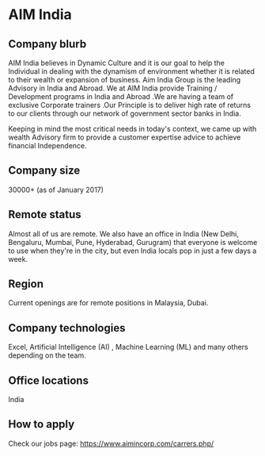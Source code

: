 # AIM India

## Company blurb

AIM India believes in Dynamic Culture and it is our goal to help the Individual in dealing with the dynamism of environment whether it is related to their wealth or expansion of business. Aim India Group is the leading Advisory in India and Abroad. We at AIM India provide Training / Development programs in India and Abroad .We are having a team of exclusive Corporate trainers .Our Principle is to deliver high rate of returns to our clients through our network of government sector banks in India.

Keeping in mind the most critical needs in today's context, we came up with wealth Advisory firm to provide a customer expertise advice to achieve financial Independence.

## Company size

30000+ (as of January 2017)

## Remote status

Almost all of us are remote. We also have an office in India (New Delhi, Bengaluru, Mumbai, Pune, Hyderabad, Gurugram) that everyone is welcome to use when they're in the city, but even India locals pop in just a few days a week.

## Region

Current openings are for remote positions in Malaysia, Dubai.

## Company technologies

Excel, Artificial Intelligence (AI) , Machine Learning (ML) and many others depending on the team.

## Office locations

India

## How to apply

Check our jobs page: https://www.aimincorp.com/carrers.php/

